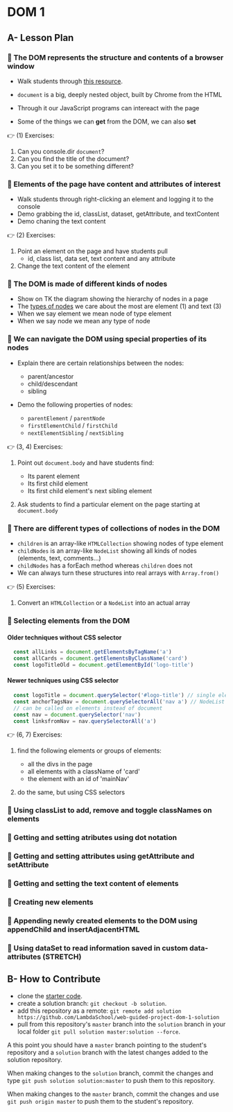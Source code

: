 # DOM 1

## A- Lesson Plan

### 🚀 The DOM represents the structure and contents of a browser window

- Walk students through [this resource](https://developer.mozilla.org/en-US/docs/Web/API/Document_Object_Model/Introduction).

- `document` is a big, deeply nested object, built by Chrome from the HTML
- Through it our JavaScript programs can intereact with the page
- Some of the things we can **get** from the DOM, we can also **set**

👉 (1) Exercises:

1. Can you console.dir `document`?
1. Can you find the title of the document?
1. Can you set it to be something different?

### 🚀 Elements of the page have content and attributes of interest

- Walk students through right-clicking an element and logging it to the console
- Demo grabbing the id, classList, dataset, getAttribute, and textContent
- Demo chaning the text content

👉 (2) Exercises:

1. Point an element on the page and have students pull
   - id, class list, data set, text content and any attribute
1. Change the text content of the element

### 🚀 The DOM is made of different kinds of nodes

- Show on TK the diagram showing the hierarchy of nodes in a page
- The [types of nodes](https://developer.mozilla.org/en-US/docs/Web/API/Node/nodeType) we care about the most are element (1) and text (3)
- When we say element we mean node of type element
- When we say node we mean any type of node

### 🚀 We can navigate the DOM using special properties of its nodes

- Explain there are certain relationships between the nodes:
  - parent/ancestor
  - child/descendant
  - sibling

- Demo the following properties of nodes:
  - `parentElement` / `parentNode`
  - `firstElementChild` / `firstChild`
  - `nextElementSibling` / `nextSibling`

👉 (3, 4) Exercises:

1. Point out `document.body` and have students find:
   - Its parent element
   - Its first child element
   - Its first child element's next sibling element

1. Ask students to find a particular element on the page starting at `document.body`

### 🚀 There are different types of collections of nodes in the DOM

- `children` is an array-like `HTMLCollection` showing nodes of type element
- `childNodes` is an array-like `NodeList` showing all kinds of nodes (elements, text, comments...)
- `childNodes` has a forEach method whereas `children` does not
- We can always turn these structures into real arrays with `Array.from()`

👉 (5) Exercises:

1. Convert an `HTMLCollection` or a `NodeList` into an actual array

### 🚀 Selecting elements from the DOM

#### Older techniques without CSS selector

```javascript
  const allLinks = document.getElementsByTagName('a')
  const allCards = document.getElementsByClassName('card')
  const logoTitleOld = document.getElementById('logo-title')
```

#### Newer techniques using CSS selector

```javascript
  const logoTitle = document.querySelector('#logo-title') // single element
  const anchorTagsNav = document.querySelectorAll('nav a') // NodeList
  // can be called on elements instead of document
  const nav = document.querySelector('nav')
  const linksfromNav = nav.querySelectorAll('a')
```

👉 (6, 7) Exercises:

1. find the following elements or groups of elements:

   - all the divs in the page
   - all elements with a className of 'card'
   - the element with an id of 'mainNav'

1. do the same, but using CSS selectors

### 🚀 Using classList to add, remove and toggle classNames on elements

### 🚀 Getting and setting atributes using dot notation

### 🚀 Getting and setting attributes using getAttribute and setAttribute

### 🚀 Getting and setting the text content of elements

### 🚀 Creating new elements

### 🚀 Appending newly created elements to the DOM using appendChild and insertAdjacentHTML

### 🚀 Using dataSet to read information saved in custom data- attributes (STRETCH)

## B- How to Contribute

- clone the [starter code](https://github.com/LambdaSchool/web-guided-project-dom-1).
- create a solution branch: `git checkout -b solution`.
- add this repository as a remote: `git remote add solution https://github.com/LambdaSchool/web-guided-project-dom-1-solution`
- pull from this repository's `master` branch into the `solution` branch in your local folder `git pull solution master:solution --force`.

A this point you should have a `master` branch pointing to the student's repository and a `solution` branch with the latest changes added to the solution repository.

When making changes to the `solution` branch, commit the changes and type `git push solution solution:master` to push them to this repository.

When making changes to the `master` branch, commit the changes and use `git push origin master` to push them to the student's repository.
